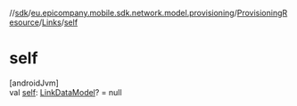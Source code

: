 //[sdk](../../../../index.md)/[eu.epicompany.mobile.sdk.network.model.provisioning](../../index.md)/[ProvisioningResource](../index.md)/[Links](index.md)/[self](self.md)

# self

[androidJvm]\
val [self](self.md): [LinkDataModel](../../../eu.epicompany.mobile.android.data.network.model.hypermedia/-link-data-model/index.md)? = null
